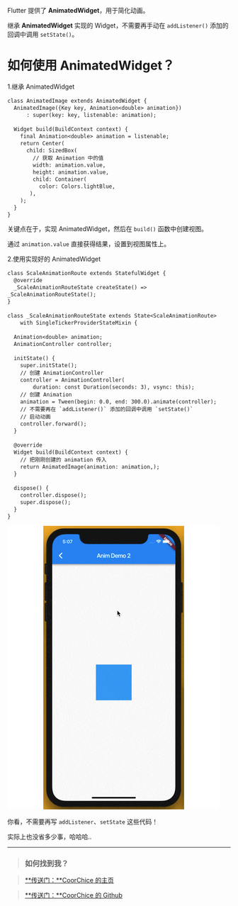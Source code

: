 Flutter 提供了 **AnimatedWidget**，用于简化动画。  

继承 **AnimatedWidget** 实现的 Widget，不需要再手动在 `addListener()` 添加的回调中调用 `setState()`。 


# 如何使用 AnimatedWidget？

1.继承 AnimatedWidget
```
class AnimatedImage extends AnimatedWidget {
  AnimatedImage({Key key, Animation<double> animation})
      : super(key: key, listenable: animation);

  Widget build(BuildContext context) {
    final Animation<double> animation = listenable;
    return Center(
      child: SizedBox(
        // 获取 Animation 中的值
        width: animation.value,
        height: animation.value,
        child: Container(
          color: Colors.lightBlue,
       ),
    );
  }
}

```

关键点在于，实现 AnimatedWidget，然后在 `build()` 函数中创建视图。

通过 `animation.value` 直接获得结果，设置到视图属性上。

2.使用实现好的 AnimatedWidget

```
class ScaleAnimationRoute extends StatefulWidget {
  @override
  _ScaleAnimationRouteState createState() => _ScaleAnimationRouteState();
}

class _ScaleAnimationRouteState extends State<ScaleAnimationRoute>
    with SingleTickerProviderStateMixin {

  Animation<double> animation;
  AnimationController controller;

  initState() {
    super.initState();
    // 创建 AnimationController
    controller = AnimationController(
        duration: const Duration(seconds: 3), vsync: this);
    // 创建 Animation
    animation = Tween(begin: 0.0, end: 300.0).animate(controller);
    // 不需要再在 `addListener()` 添加的回调中调用 `setState()`
    // 启动动画
    controller.forward();
  }

  @override
  Widget build(BuildContext context) {
    // 把刚刚创建的 animation 传入
    return AnimatedImage(animation: animation,);
  }

  dispose() {
    controller.dispose();
    super.dispose();
  }
}
```

![](https://raw.githubusercontent.com/chenBingX/img/master/Flutter/AnimDemo1.gif)

你看，不需要再写 `addListener`、`setState` 这些代码！

实际上也没省多少事，哈哈哈..

---

> ### 如何找到我？

> [**传送门：**CoorChice 的主页](https://juejin.im/user/57fc43b67db2a200595ffd94)

> [**传送门：**CoorChice 的 Github](https://github.com/chenBingX)